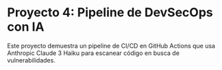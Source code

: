 # Proyecto 4: Pipeline de DevSecOps con IA

Este proyecto demuestra un pipeline de CI/CD en GitHub Actions que usa
Anthropic Claude 3 Haiku para escanear código en busca de vulnerabilidades.
